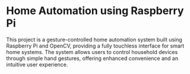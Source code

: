 # Home Automation using Raspberry Pi 
 This project is a gesture-controlled home automation system built using Raspberry Pi and OpenCV, providing a fully touchless interface for smart home systems. The system allows users to control household devices through simple hand gestures, offering enhanced convenience and an intuitive user experience.
